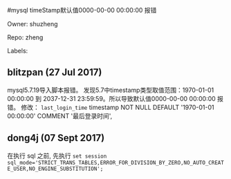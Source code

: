 #mysql timeStamp默认值0000-00-00 00:00:00 报错

Owner: shuzheng

Repo: zheng

Labels: 

## blitzpan (27 Jul 2017)

mysql5.7.19导入脚本报错。
发现5.7中timestamp类型取值范围：1970-01-01 00:00:00 到 2037-12-31 23:59:59。所以导致默认值0000-00-00 00:00:00 报错。
修改：
`last_login_time` timestamp NOT NULL DEFAULT '1970-01-01 00:00:00' COMMENT '最后登录时间',

## dong4j (07 Sept 2017)

在执行 sql 之前, 先执行 `set session sql_mode='STRICT_TRANS_TABLES,ERROR_FOR_DIVISION_BY_ZERO,NO_AUTO_CREATE_USER,NO_ENGINE_SUBSTITUTION';`

